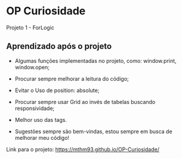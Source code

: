# OP Curiosidade
 Projeto 1 - ForLogic

## Aprendizado após o projeto

- Algumas funções implementadas no projeto, como: window.print, window.open;
- Procurar sempre melhorar a leitura do código;
- Evitar o Uso de position: absolute;
- Procurar sempre usar Grid ao invés de tabelas buscando responsividade;
- Melhor uso das tags.

- Sugestões sempre são bem-vindas, estou sempre em busca de melhorar meu código!

Link para o projeto:
https://mthm93.github.io/OP-Curiosidade/
